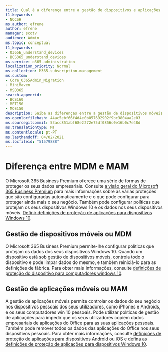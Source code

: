 ```yaml
---
title: Qual é a diferença entre a gestão de dispositivos e aplicações
f1.keywords:
- NOCSH
ms.author: efrene
author: efrene
manager: scotv
audience: Admin
ms.topic: conceptual
f1_keywords:
- O365E_understand_devices
- BCS365_understand_devices
ms.service: o365-administration
localization_priority: Normal
ms.collection: M365-subscription-management
ms.custom:
- Core_O365Admin_Migration
- MiniMaven
- MSB365
search.appverid:
- BCS160
- MET150
- MOE150
description: Saiba as diferenças entre a gestão de dispositivos móveis e a gestão de aplicações móveis, ou MDM e MAM.
ms.openlocfilehash: 44ac5ebf66f4d4e0b057692902f9bc3804aa2e03
ms.sourcegitcommit: 53acc851abf68e2272e75df0856c0e16b0c7e48d
ms.translationtype: MT
ms.contentlocale: pt-PT
ms.lasthandoff: 04/02/2021
ms.locfileid: "51579888"
---
```

# <a name="difference-between-mdm-and-mam"></a>Diferença entre MDM e MAM

O Microsoft 365 Business Premium oferece uma série de formas de proteger os seus dados empresariais. Consulte [a visão geral do Microsoft 365 Business Premium](../microsoft-365-business-overview.md) para mais informações sobre as várias proteções que são configuradas automaticamente e o que pode configurar para proteger ainda mais o seu negócio. Também pode configurar políticas que protejam os seus dispositivos Windows 10 e os dados nos seus dispositivos móveis.
[Definir definições de proteção de aplicações para dispositivos Windows 10](../protection-settings-for-windows-10-devices.md).

## <a name="mobile-device-management-or-mdm"></a>Gestão de dispositivos móveis ou MDM

O Microsoft 365 Business Premium permite-lhe configurar políticas que protejam os dados dos seus dispositivos Windows 10. Quando um dispositivo está sob gestão de dispositivos móveis, controla todo o dispositivo e pode limpar dados do mesmo, e também reiniciá-lo para as definições de fábrica. Para obter mais informações, consulte [definições de proteção do dispositivo para computadores windows 10](../protection-settings-for-windows-10-pcs.md).

## <a name="mobile-application-management-or-mam"></a>Gestão de aplicações móveis ou MAM

A gestão de aplicações móveis permite controlar os dados do seu negócio nos dispositivos pessoais dos seus utilizadores, como iPhones e Androids, e os seus computadores win 10 pessoais. Pode utilizar políticas de gestão de aplicações para impedir que os seus utilizadores copiem dados empresariais de aplicações do Office para as suas aplicações pessoais. Também pode remover todos os dados das aplicações do Office nos seus dispositivos pessoais. Para obter mais informações, consulte [definições de proteção de aplicações para dispositivos Android ou iOS](../app-protection-settings-for-android-and-ios.md) e [defina as definições de proteção de aplicações para dispositivos Windows 10](../protection-settings-for-windows-10-devices.md).
